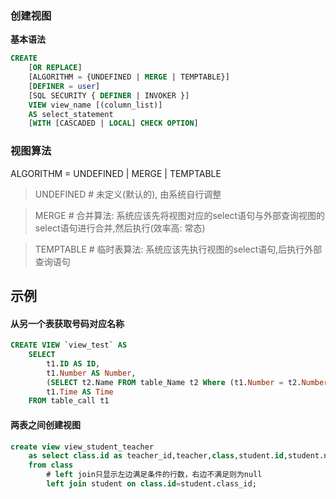 ### 创建视图

**基本语法**

```SQL
CREATE
    [OR REPLACE]
    [ALGORITHM = {UNDEFINED | MERGE | TEMPTABLE}]
    [DEFINER = user]
    [SQL SECURITY { DEFINER | INVOKER }]
    VIEW view_name [(column_list)]
    AS select_statement
    [WITH [CASCADED | LOCAL] CHECK OPTION]
```


### 视图算法

ALGORITHM = UNDEFINED | MERGE | TEMPTABLE

> UNDEFINED # 未定义(默认的), 由系统自行调整

> MERGE # 合并算法: 系统应该先将视图对应的select语句与外部查询视图的select语句进行合并,然后执行(效率高: 常态)

> TEMPTABLE # 临时表算法: 系统应该先执行视图的select语句,后执行外部查询语句


## 示例
#### 从另一个表获取号码对应名称
```SQL 
CREATE VIEW `view_test` AS 
	SELECT 
		t1.ID AS ID,
		t1.Number AS Number,
		(SELECT t2.Name FROM table_Name t2 Where (t1.Number = t2.Number)) AS CallerName
		t1.Time AS Time
	FROM table_call t1
```

#### 两表之间创建视图
```sql
create view view_student_teacher 
    as select class.id as teacher_id,teacher,class,student.id,student.name,sex 
    from class 
	    # left join只显示左边满足条件的行数，右边不满足则为null
        left join student on class.id=student.class_id;
```